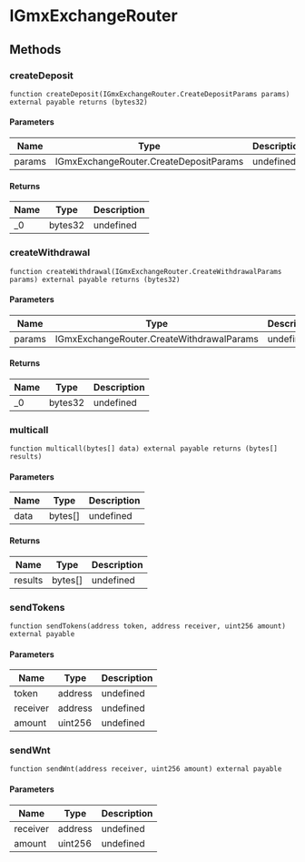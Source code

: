 # IGmxExchangeRouter









## Methods

### createDeposit

```solidity
function createDeposit(IGmxExchangeRouter.CreateDepositParams params) external payable returns (bytes32)
```





#### Parameters

| Name | Type | Description |
|---|---|---|
| params | IGmxExchangeRouter.CreateDepositParams | undefined |

#### Returns

| Name | Type | Description |
|---|---|---|
| _0 | bytes32 | undefined |

### createWithdrawal

```solidity
function createWithdrawal(IGmxExchangeRouter.CreateWithdrawalParams params) external payable returns (bytes32)
```





#### Parameters

| Name | Type | Description |
|---|---|---|
| params | IGmxExchangeRouter.CreateWithdrawalParams | undefined |

#### Returns

| Name | Type | Description |
|---|---|---|
| _0 | bytes32 | undefined |

### multicall

```solidity
function multicall(bytes[] data) external payable returns (bytes[] results)
```





#### Parameters

| Name | Type | Description |
|---|---|---|
| data | bytes[] | undefined |

#### Returns

| Name | Type | Description |
|---|---|---|
| results | bytes[] | undefined |

### sendTokens

```solidity
function sendTokens(address token, address receiver, uint256 amount) external payable
```





#### Parameters

| Name | Type | Description |
|---|---|---|
| token | address | undefined |
| receiver | address | undefined |
| amount | uint256 | undefined |

### sendWnt

```solidity
function sendWnt(address receiver, uint256 amount) external payable
```





#### Parameters

| Name | Type | Description |
|---|---|---|
| receiver | address | undefined |
| amount | uint256 | undefined |




